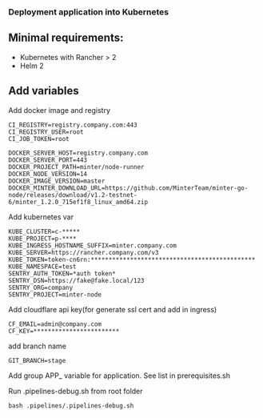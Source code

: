 ### Deployment application into Kubernetes

## Minimal requirements:
 * Kubernetes with Rancher > 2
 * Helm 2

## Add variables

Add docker image and registry
```
CI_REGISTRY=registry.company.com:443
CI_REGISTRY_USER=root
CI_JOB_TOKEN=root

DOCKER_SERVER_HOST=registry.company.com
DOCKER_SERVER_PORT=443
DOCKER_PROJECT_PATH=minter/node-runner
DOCKER_NODE_VERSION=14
DOCKER_IMAGE_VERSION=master
DOCKER_MINTER_DOWNLOAD_URL=https://github.com/MinterTeam/minter-go-node/releases/download/v1.2-testnet-6/minter_1.2.0_715ef1f8_linux_amd64.zip
```

Add kubernetes var
```
KUBE_CLUSTER=c-*****
KUBE_PROJECT=p-****
KUBE_INGRESS_HOSTNAME_SUFFIX=minter.company.com
KUBE_SERVER=https://rancher.company.com/v3
KUBE_TOKEN=token-cn6rn:**********************************************
KUBE_NAMESPACE=test
SENTRY_AUTH_TOKEN=*auth token*
SENTRY_DSN=https://fake@fake.local/123
SENTRY_ORG=company
SENTRY_PROJECT=minter-node
```

Add cloudflare api key(for generate ssl cert and add in ingress)
```
CF_EMAIL=admin@company.com
CF_KEY=************************
```
add branch name
```
GIT_BRANCH=stage
```

Add group APP_ variable for application. See list in prerequisites.sh

Run .pipelines-debug.sh from root folder
```
bash .pipelines/.pipelines-debug.sh
```
